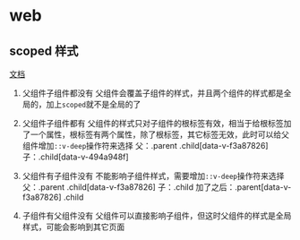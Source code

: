 # web

## scoped 样式

[文档](https://vue-loader.vuejs.org/zh/guide/scoped-css.html#%E6%B7%B1%E5%BA%A6%E4%BD%9C%E7%94%A8%E9%80%89%E6%8B%A9%E5%99%A8)

1. 父组件子组件都没有
   父组件会覆盖子组件的样式，并且两个组件的样式都是全局的，加上`scoped`就不是全局的了

2. 父组件子组件都有
   父组件的样式只对子组件的根标签有效，相当于给根标签加了一个属性，根标签有两个属性，除了根标签，其它标签无效，此时可以给父组件增加`::v-deep`操作符来选择
   父：.parent .child[data-v-f3a87826]
   子：.child[data-v-494a948f]

3) 父组件有子组件没有
   不能影响子组件样式，需要增加`::v-deep`操作符来选择
   父：.parent .child[data-v-f3a87826]
   子：.child
   加了之后：.parent[data-v-f3a87826] .child

4. 子组件有父组件没有
   父组件可以直接影响子组件，但这时父组件的样式是全局样式，可能会影响到其它页面
